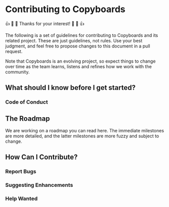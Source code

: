 # Contributing to Copyboards

👍 🎉 💖 Thanks for your interest! 💖 🎉 👍

The following is a set of guidelines for contributing to Copyboards and its related project. These are just guidelines, not rules. Use your best judgment, and feel free to propose changes to this document in a pull request.

Note that Copyboards is an evolving project, so expect things to change over time as the team learns, listens and refines how we work with the community.

## What should I know before I get started?

### Code of Conduct

## The Roadmap

We are working on a roadmap you can read here. The immediate milestones are more detailed, and the latter milestones are more fuzzy and subject to change.

## How Can I Contribute?

### Report Bugs

### Suggesting Enhancements

### Help Wanted
